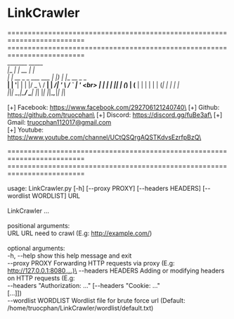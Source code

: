 # LinkCrawler

\=========================================================================<br>
\=========================================================================<br>
          _______                      _____  _<br>
         |__   __|                    |  __ \| |<br>
            | |_ __ _   _  ___   ___  | |__) | |__   __ _ _ __<br>
            | | '__| | | |/ _ \ / __| |  ___/| '_ \ / _` | '_ \<br>
            | | |  | |_| | (_) | (__  | |    | | | | (_| | | | |<br>
            |_|_|   \__,_|\___/ \___| |_|    |_| |_|\__,_|_| |_|<br>
<br>
 \[+] Facebook: https://www.facebook.com/292706121240740\
 \[+] Github:   https://github.com/truocphan\
 \[+] Discord:  https://discord.gg/fuBe3af\
 \[+] Gmail:    truocphan112017@gmail.com\
 \[+] Youtube:  https://www.youtube.com/channel/UCtQSQrgAQSTKdvsEzrfpBzQ\

=========================================================================\
=========================================================================\
\
usage: LinkCrawler.py \[-h] \[--proxy PROXY] \[--headers HEADERS] \[--wordlist WORDLIST] URL\
\
LinkCrawler ...\
\
positional arguments:\
  URL                  URL need to crawl (E.g: http://example.com/)\
\
optional arguments:\
  -h, --help           show this help message and exit\
  --proxy PROXY        Forwarding HTTP requests via proxy (E.g:\
                       http://127.0.0.1:8080,...)\
  --headers HEADERS    Adding or modifying headers on HTTP requests (E.g: \
                       --headers "Authorization: ..." \[--headers "Cookie: ..."\
                       \[...]])\
  --wordlist WORDLIST  Wordlist file for brute force url (Default:\
                       /home/truocphan/LinkCrawler/wordlist/default.txt)
